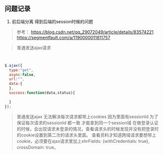## 问题记录

1. 前后端分离 得到后端的session时候的问题 

> 参考： https://blog.csdn.net/qq_29072049/article/details/83574221
https://segmentfault.com/a/1190000011811757

> 普通发送ajax请求

```javascript


$.ajax({
  type:"get",
  async:false,
  url:"",
  data:{
  },
  success:function(data,status){
  
  }
});

```

> 普通发送ajax 无法解决每次请求都带上cookies 因为里面有sessionId 为了保证每次请求的sessionId 都一致 才能拿到同一个session域 
在做登录认证的时候，会出现请求未登录的情况，查看请求头的时候发现并没有把登录时的cookie设置到第二次的请求头里面。
查看资料才知道跨域请求要想带上cookie，必须要在ajax请求里加上xhrFields: {withCredentials: true}, crossDomain: true。
